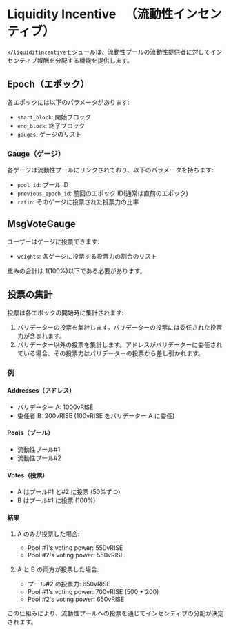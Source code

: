 # Liquidity Incentive 　（流動性インセンティブ）

`x/liquiditincentive`モジュールは、流動性プールの流動性提供者に対してインセンティブ報酬を分配する機能を提供します。

## Epoch（エポック）

各エポックには以下のパラメータがあります:

- `start_block`: 開始ブロック
- `end_block`: 終了ブロック
- `gauges`: ゲージのリスト

### Gauge（ゲージ）

各ゲージは流動性プールにリンクされており、以下のパラメータを持ちます:

- `pool_id`: プール ID
- `previous_epoch_id`: 前回のエポック ID(通常は直前のエポック)
- `ratio`: そのゲージに投票された投票力の比率

## MsgVoteGauge

ユーザーはゲージに投票できます:

- `weights`: 各ゲージに投票する投票力の割合のリスト

重みの合計は 1(100%)以下である必要があります。

## 投票の集計

投票は各エポックの開始時に集計されます:

1. バリデーターの投票を集計します。バリデーターの投票には委任された投票力が含まれます。
2. バリデーター以外の投票を集計します。アドレスがバリデーターに委任されている場合、その投票力はバリデーターの投票から差し引かれます。

### 例

#### Addresses（アドレス）

- バリデーター A: 1000vRISE
- 委任者 B: 200vRISE (100vRISE をバリデーター A に委任)

#### Pools（プール）

- 流動性プール#1
- 流動性プール#2

#### Votes（投票）

- A はプール#1 と#2 に投票 (50%ずつ)
- B はプール#1 に投票 (100%)

#### 結果

1. A のみが投票した場合:

   - Pool #1's voting power: 550vRISE
   - Pool #2's voting power: 550vRISE

2. A と B の両方が投票した場合:
   - プール#2 の投票力: 650vRISE
   - Pool #1's voting power: 700vRISE (500 + 200)
   - Pool #2's voting power: 650vRISE

この仕組みにより、流動性プールへの投票を通じてインセンティブの分配が決定されます。
